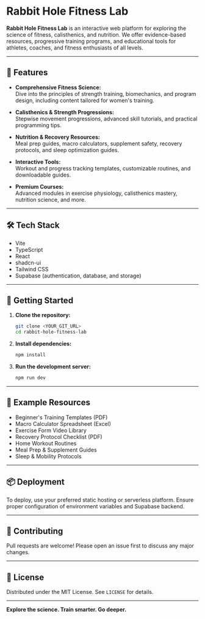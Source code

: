 # Rabbit Hole Fitness Lab

**Rabbit Hole Fitness Lab** is an interactive web platform for exploring the science of fitness, calisthenics, and nutrition. We offer evidence-based resources, progressive training programs, and educational tools for athletes, coaches, and fitness enthusiasts of all levels.

---

## 🚀 Features

- **Comprehensive Fitness Science:**  
  Dive into the principles of strength training, biomechanics, and program design, including content tailored for women's training.

- **Calisthenics & Strength Progressions:**  
  Stepwise movement progressions, advanced skill tutorials, and practical programming tips.

- **Nutrition & Recovery Resources:**  
  Meal prep guides, macro calculators, supplement safety, recovery protocols, and sleep optimization guides.

- **Interactive Tools:**  
  Workout and progress tracking templates, customizable routines, and downloadable guides.

- **Premium Courses:**  
  Advanced modules in exercise physiology, calisthenics mastery, nutrition science, and more.

---

## 🛠️ Tech Stack

- Vite
- TypeScript
- React
- shadcn-ui
- Tailwind CSS
- Supabase (authentication, database, and storage)

---

## 🏁 Getting Started

1. **Clone the repository:**
   ```sh
   git clone <YOUR_GIT_URL>
   cd rabbit-hole-fitness-lab
   ```

2. **Install dependencies:**
   ```sh
   npm install
   ```

3. **Run the development server:**
   ```sh
   npm run dev
   ```

---

## 🔬 Example Resources

- Beginner's Training Templates (PDF)
- Macro Calculator Spreadsheet (Excel)
- Exercise Form Video Library
- Recovery Protocol Checklist (PDF)
- Home Workout Routines
- Meal Prep & Supplement Guides
- Sleep & Mobility Protocols

---

## 📦 Deployment

To deploy, use your preferred static hosting or serverless platform. Ensure proper configuration of environment variables and Supabase backend.

---

## 🤝 Contributing

Pull requests are welcome! Please open an issue first to discuss any major changes.

---

## 📄 License

Distributed under the MIT License. See `LICENSE` for details.

---

**Explore the science. Train smarter. Go deeper.**
